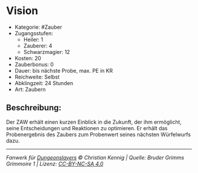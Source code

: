 # Vision

- Kategorie: #Zauber
- Zugangsstufen:
  - Heiler: 1
  - Zauberer: 4
  - Schwarzmagier: 12
- Kosten: 20
- Zauberbonus: 0
- Dauer: bis nächste Probe, max. PE in KR
- Reichweite: Selbst
- Abklingzeit: 24 Stunden
- Art: Zaubern

## Beschreibung:

Der ZAW erhält einen kurzen Einblick in die Zukunft, der ihm ermöglicht, seine Entscheidungen und Reaktionen zu optimieren. Er erhält das Probenergebnis des Zaubers zum Probenwert seines nächsten Würfelwurfs dazu.

---

_Fanwerk für [Dungeonslayers](https://www.dungeonslayers.net/) © Christian Kennig | Quelle: Bruder Grimms Grimmoire 1 | Lizenz: [CC-BY-NC-SA 4.0](https://creativecommons.org/licenses/by-nc-sa/4.0/deed.de)_
